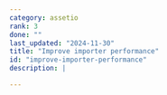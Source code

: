 ```yaml
---
category: assetio
rank: 3
done: ""
last_updated: "2024-11-30"
title: "Improve importer performance"
id: "improve-importer-performance"
description: |

---
```

